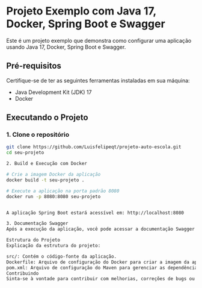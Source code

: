 # Projeto Exemplo com Java 17, Docker, Spring Boot e Swagger

Este é um projeto exemplo que demonstra como configurar uma aplicação usando Java 17, Docker, Spring Boot e Swagger.

## Pré-requisitos

Certifique-se de ter as seguintes ferramentas instaladas em sua máquina:

- Java Development Kit (JDK) 17
- Docker

## Executando o Projeto

### 1. Clone o repositório

```bash
git clone https://github.com/Luisfelipeqt/projeto-auto-escola.git
cd seu-projeto

2. Build e Execução com Docker

# Crie a imagem Docker da aplicação
docker build -t seu-projeto .

# Execute a aplicação na porta padrão 8080
docker run -p 8080:8080 seu-projeto


A aplicação Spring Boot estará acessível em: http://localhost:8080

3. Documentação Swagger
Após a execução da aplicação, você pode acessar a documentação Swagger em: http://localhost:8080/swagger-ui/index.html

Estrutura do Projeto
Explicação da estrutura do projeto:

src/: Contém o código-fonte da aplicação.
Dockerfile: Arquivo de configuração do Docker para criar a imagem da aplicação.
pom.xml: Arquivo de configuração do Maven para gerenciar as dependências do projeto.
Contribuindo
Sinta-se à vontade para contribuir com melhorias, correções de bugs ou novos recursos. Crie um fork deste repositório, faça suas alterações e envie um pull request.


